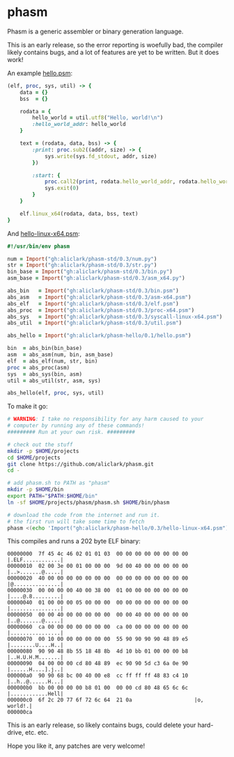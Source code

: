 # phasm
Phasm is a generic assembler or binary generation language.

This is an early release, so the error reporting is woefully bad, the
compiler likely contains bugs, and a lot of features are yet to be
written. But it does work!

An example [hello.psm](https://github.com/aliclark/phasm-hello/blob/master/hello.psm):

```ruby
(elf, proc, sys, util) -> {
    data = {}
    bss  = {}

    rodata = {
        hello_world = util.utf8("Hello, world!\n")
        :hello_world_addr: hello_world
    }

    text = (rodata, data, bss) -> {
        :print: proc.sub2((addr, size) -> {
            sys.write(sys.fd_stdout, addr, size)
        })

        :start: {
            proc.call2(print, rodata.hello_world_addr, rodata.hello_world.size)
            sys.exit(0)
        }
    }

    elf.linux_x64(rodata, data, bss, text)
}
```

And [hello-linux-x64.psm](https://github.com/aliclark/phasm-hello/blob/master/hello-linux-x64.psm):

```ruby
#!/usr/bin/env phasm

num = Import("gh:aliclark/phasm-std/0.3/num.py")
str = Import("gh:aliclark/phasm-std/0.3/str.py")
bin_base = Import("gh:aliclark/phasm-std/0.3/bin.py")
asm_base = Import("gh:aliclark/phasm-std/0.3/asm_x64.py")

abs_bin   = Import("gh:aliclark/phasm-std/0.3/bin.psm")
abs_asm   = Import("gh:aliclark/phasm-std/0.3/asm-x64.psm")
abs_elf   = Import("gh:aliclark/phasm-std/0.3/elf.psm")
abs_proc  = Import("gh:aliclark/phasm-std/0.3/proc-x64.psm")
abs_sys   = Import("gh:aliclark/phasm-std/0.3/syscall-linux-x64.psm")
abs_util  = Import("gh:aliclark/phasm-std/0.3/util.psm")

abs_hello = Import("gh:aliclark/phasm-hello/0.1/hello.psm")

bin  = abs_bin(bin_base)
asm  = abs_asm(num, bin, asm_base)
elf  = abs_elf(num, str, bin)
proc = abs_proc(asm)
sys  = abs_sys(bin, asm)
util = abs_util(str, asm, sys)

abs_hello(elf, proc, sys, util)
```

To make it go:

```sh
# WARNING: I take no responsibility for any harm caused to your
# computer by running any of these commands!
######### Run at your own risk. #########

# check out the stuff
mkdir -p $HOME/projects
cd $HOME/projects
git clone https://github.com/aliclark/phasm.git
cd -

# add phasm.sh to PATH as "phasm"
mkdir -p $HOME/bin
export PATH="$PATH:$HOME/bin"
ln -sf $HOME/projects/phasm/phasm.sh $HOME/bin/phasm

# download the code from the internet and run it.
# the first run will take some time to fetch
phasm <(echo 'Import("gh:aliclark/phasm-hello/0.3/hello-linux-x64.psm")')
```

This compiles and runs a 202 byte ELF binary:

```
00000000  7f 45 4c 46 02 01 01 03  00 00 00 00 00 00 00 00  |.ELF............|
00000010  02 00 3e 00 01 00 00 00  9d 00 40 00 00 00 00 00  |..>.......@.....|
00000020  40 00 00 00 00 00 00 00  00 00 00 00 00 00 00 00  |@...............|
00000030  00 00 00 00 40 00 38 00  01 00 00 00 00 00 00 00  |....@.8.........|
00000040  01 00 00 00 05 00 00 00  00 00 00 00 00 00 00 00  |................|
00000050  00 00 40 00 00 00 00 00  00 00 40 00 00 00 00 00  |..@.......@.....|
00000060  ca 00 00 00 00 00 00 00  ca 00 00 00 00 00 00 00  |................|
00000070  00 10 00 00 00 00 00 00  55 90 90 90 90 48 89 e5  |........U....H..|
00000080  90 90 48 8b 55 18 48 8b  4d 10 bb 01 00 00 00 b8  |..H.U.H.M.......|
00000090  04 00 00 00 cd 80 48 89  ec 90 90 5d c3 6a 0e 90  |......H....].j..|
000000a0  90 90 68 bc 00 40 00 e8  cc ff ff ff 48 83 c4 10  |..h..@......H...|
000000b0  bb 00 00 00 00 b8 01 00  00 00 cd 80 48 65 6c 6c  |............Hell|
000000c0  6f 2c 20 77 6f 72 6c 64  21 0a                    |o, world!.|
000000ca
```

This is an early release, so likely contains bugs, could delete your hard-drive, etc. etc.

Hope you like it, any patches are very welcome!
